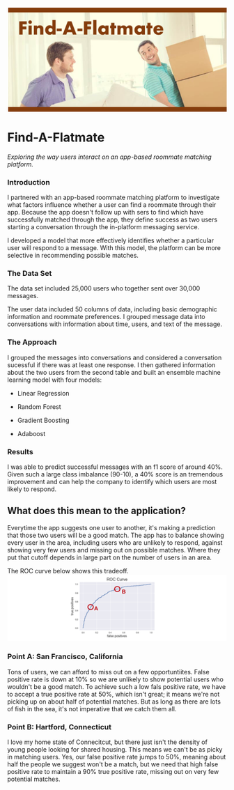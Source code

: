 ![Find-A-Flatmate](img/flatmatefinder.png?raw=true "Find-A-Flatmate")

# Find-A-Flatmate

_Exploring the way users interact on an app-based roommate matching platform._

### Introduction
I partnered with an app-based roommate matching platform to investigate what factors influence whether a user can find a roommate through their app. Because the app doesn't follow up with sers to find which have successfully matched through the app, they define success as two users starting a conversation through the in-platform messaging service. 

I developed a model that more effectively identifies whether a particular user will respond to a message. With this model, the platform can be more selective in recommending possible matches.

### The Data Set
The data set included 25,000 users who together sent over 30,000 messages.

The user data included 50 columns of data, including basic demographic information and roommate preferences. I grouped message data into conversations with information about time, users, and text of the message. 

### The Approach
I grouped the messages into conversations and considered a conversation sucessful if there was at least one response. I then gathered information about the two users from the second table and built an ensemble machine learning model with four models:

- Linear Regression

- Random Forest

- Gradient Boosting

- Adaboost

### Results
I was able to predict successful messages with an f1 score of around 40%. Given such a large class imbalance (90-10), a 40% score is an tremendous improvement and can help the company to identify which users are most likely to respond.

## What does this mean to the application?


Everytime the app suggests one user to another, it's making a prediction that those two users will be a good match. The app has to balance showing every user in the area, including users who are unlikely to respond, against showing very few users and missing out on possible matches. Where they put that cutoff depends in large part on the number of users in an area.

The ROC curve below shows this tradeoff. 
![ROC Curve](img/roc_curve_AB_temp.png?raw=true "ROC Curve")

### Point A: San Francisco, California

Tons of users, we can afford to miss out on a few opportuntiites. False positive rate is down at 10% so we are unlikely to show potential users who wouldn't be a good match. To achieve such a low fals positive rate, we have to accept a true positive rate at 50%, which isn't great; it means we're not picking up on about half of potential matches. But as long as there are lots of fish in the sea, it's not imperative that we catch them all.

### Point B: Hartford, Connecticut

I love my home state of Connecitcut, but there just isn't the density of young people looking for shared housing. This means we can't be as picky in matching users. Yes, our false positive rate jumps to 50%, meaning about half the people we suggest won't be a match, but we need that high false positive rate to maintain a 90% true positive rate, missing out on very few potential matches. 

